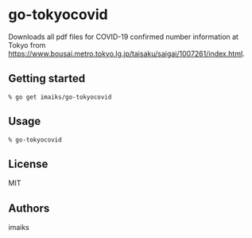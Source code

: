 # go-tokyocovid
Downloads all pdf files for COVID-19 confirmed number information at Tokyo from https://www.bousai.metro.tokyo.lg.jp/taisaku/saigai/1007261/index.html.

## Getting started
```
% go get imaiks/go-tokyocovid
```

## Usage
```
% go-tokyocovid
```
## License

MIT

## Authors

imaiks
